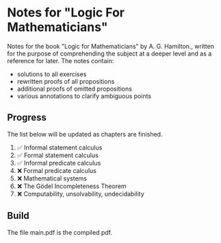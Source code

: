 # Notes for "Logic For Mathematicians"

Notes for the book "Logic for Mathematicians" by A. G. Hamilton., written for the purpose of comprehending the subject at a deeper level and as a reference for later. The notes contain:

* solutions to all exercises 
* rewritten proofs of all propositions
* additional proofs of omitted propositions
* various annotations to clarify ambiguous points

## Progress

The list below will be updated as chapters are finished.

1. :white_check_mark: Informal statement calculus
2. :white_check_mark: Formal statement calculus
3. :white_check_mark: Informal predicate calculus
4. :x: Formal predicate calculus
5. :x: Mathematical systems
6. :x: The Gödel Incompleteness Theorem
7. :x: Computability, unsolvability, undecidability

## Build

The file main.pdf is the compiled pdf.
